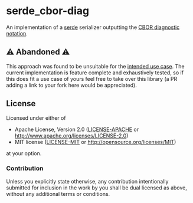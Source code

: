 # serde_cbor-diag

An implementation of a [serde][] serializer outputting the [CBOR diagnostic
notation][].

## ⚠️  Abandoned ⚠️

This approach was found to be unsuitable for the [intended use case][]. The
current implementation is feature complete and exhaustively tested, so if this
does fit a use case of yours feel free to take over this library (a PR adding a
link to your fork here would be appreciated).

## License

Licensed under either of

 * Apache License, Version 2.0 ([LICENSE-APACHE](LICENSE-APACHE) or <http://www.apache.org/licenses/LICENSE-2.0>)
 * MIT license ([LICENSE-MIT](LICENSE-MIT) or <http://opensource.org/licenses/MIT>)

at your option.

### Contribution

Unless you explicitly state otherwise, any contribution intentionally submitted
for inclusion in the work by you shall be dual licensed as above, without any
additional terms or conditions.


[serde]: https://serde.rs
[CBOR diagnostic notation]: https://tools.ietf.org/html/rfc7049#section-6
[intended use case]: https://github.com/Nemo157/coap-browse/issues/1
